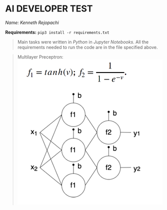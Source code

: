# AI DEVELOPER TEST
*Name: Kenneth Rejopachi*

**Requirements:**
`pip3 install -r requirements.txt`
> Main tasks were written in *Python* in *Jupyter Notebooks*. All the requirements needed to run the code are in the file specified above. 

> Multilayer Preceptron: ![mlp](mlp.png "MLP")


